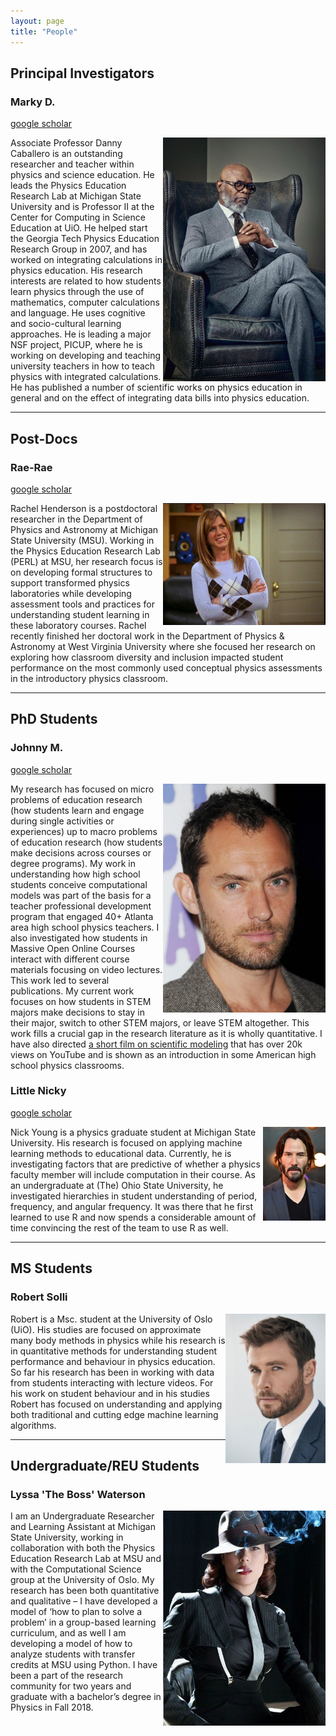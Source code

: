 ```yaml
---
layout: page
title: "People"
---
```


## Principal Investigators
### Marky D.
[google scholar](https://scholar.google.no/citations?user=hvB9_XkAAAAJ&hl=en)

<img style="float: right;" width="260" src="/assets/markyd.jpg">

Associate Professor Danny Caballero is an outstanding researcher and teacher within physics and science education. He leads the Physics Education Research Lab at Michigan State University and is Professor II at the Center for Computing in Science Education at UiO. He helped start the Georgia Tech Physics Education Research Group in 2007, and has worked on integrating calculations in physics education. His research interests are related to how students learn physics through the use of mathematics, computer calculations and language. He uses cognitive and socio-cultural learning approaches. He is leading a major NSF project, PICUP, where he is working on developing and teaching university teachers in how to teach physics with integrated calculations. He has published a number of scientific works on physics education in general and on the effect of integrating data bills into physics education.

***

## Post-Docs
### Rae-Rae
[google scholar](https://scholar.google.no/citations?user=EKcStJoAAAAJ&hl=en)

<img style="float: right;" width="260" src="/assets/raerae.png">

 Rachel Henderson is a postdoctoral researcher in the Department of Physics and Astronomy at Michigan State University (MSU). Working in the Physics Education Research Lab (PERL) at MSU, her research focus is on developing formal structures to support transformed physics laboratories while developing assessment tools and practices for understanding student learning in these laboratory courses. Rachel recently finished her doctoral work in the Department of Physics & Astronomy at West Virginia University where she focused her research on exploring how classroom diversity and inclusion impacted student performance on the most commonly used conceptual physics assessments in the introductory physics classroom.

***

## PhD Students
### Johnny M.
[google scholar](https://scholar.google.no/citations?user=OFBaoZEAAAAJ&hl=en)

<img style="float: right;" width="260" src="/assets/johnnym.jpg">

My research has focused on micro problems of education research (how students learn and engage during single activities or experiences) up to macro problems of education research (how students make decisions across courses or degree programs). My work in understanding how high school students conceive computational models was part of the basis for a teacher professional development program that engaged 40+ Atlanta area high school physics teachers. I also investigated how students in Massive Open Online Courses interact with different course materials focusing on video lectures. This work led to several publications. My current work focuses on how students in STEM majors make decisions to stay in their major, switch to other STEM majors, or leave STEM altogether. This work fills a crucial gap in the research literature as it is wholly quantitative.
I have also directed [a short film on scientific modeling](http://youtu.be/dkTncoPqo5Y) that has over 20k views on YouTube and is shown as an introduction in some American high school physics classrooms.

### Little Nicky

[google scholar](https://scholar.google.com/citations?user=h90_jd4AAAAJ&hl=en&oi=sra)

<img style="float: right;" width="100" src="/assets/keanu-reeves-2000.jpg">

Nick Young is a physics graduate student at Michigan State University. His research is focused on applying machine learning methods to educational data. Currently, he is investigating factors that are predictive of whether a physics faculty member will include computation in their course. As an undergraduate at (The) Ohio State University, he investigated hierarchies in student understanding of period, frequency, and angular frequency. It was there that he first learned to use R and now spends a considerable amount of time convincing the rest of the team to use R as well.

***

## MS Students
### Robert Solli
<img style="float: right;" width="160" src="/assets/robert_as_thor.png">
Robert is a Msc. student at the University of Oslo (UiO). His studies are focused on approximate many body methods in physics while his research is in quantitative methods for understanding student performance and behaviour in physics education. So far his research has been in working with data from students interacting with lecture videos.  For his work on student behaviour and in his studies Robert has focused on understanding and applying both traditional and cutting edge machine learning algorithms.

***

## Undergraduate/REU Students

### Lyssa 'The Boss' Waterson

<img style="float: right;" width="260" src="/assets/mob boss.jpg">

I am an Undergraduate Researcher and Learning Assistant at Michigan State University, working in collaboration with both the Physics Education Research Lab at MSU and with the Computational Science group at the University of Oslo. My research has been both quantitative and qualitative – I have developed a model of ‘how to plan to solve a problem’ in a group-based learning curriculum, and as well I am developing a model of how to analyze students with transfer credits at MSU using Python. I have been a part of the research community for two years and graduate with a bachelor’s degree in Physics in Fall 2018.